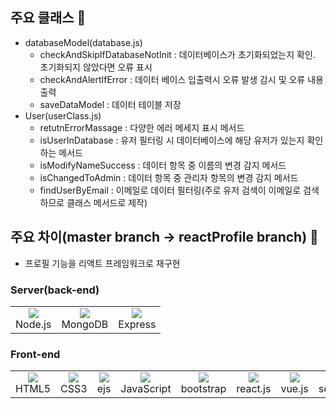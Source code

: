 ## 주요 클래스 :bell:
 - databaseModel(database.js)
    - checkAndSkipIfDatabaseNotInit : 데이터베이스가 초기화되었는지 확인. 초기화되지 않았다면 오류 표시
    - checkAndAlertIfError : 데이터 베이스 입출력시 오류 발생 감시 및 오류 내용 출력
    - saveDataModel : 데이터 테이블 저장
 - User(userClass.js)
    - retutnErrorMassage : 다양한 에러 메세지 표시 메서드
    - isUserInDatabase : 유저 필터링 시 데이터베이스에 해당 유저가 있는지 확인하는 메서드
    - isModifyNameSuccess : 데이터 항목 중 이름의 변경 감지 메서드
    - isChangedToAdmin : 데이터 항목 중 관리자 항목의 변경 감지 메서드
    - findUserByEmail : 이메일로 데이터 필터링(주로 유저 검색이 이메일로 검색하므로 클래스 메서드로 제작)
    
## 주요 차이(master branch -> reactProfile branch) :bell:
 - 프로필 기능을 리액트 프레임워크로 재구현 
### Server(back-end)

 <table> 
  <td>
   <div align="center"><img src="https://img.shields.io/badge/Node.js-339933?style=flat-square&logo=Node.js&logoColor=white"/><br>Node.js</div>
  </td>
  <td>
   <div align="center"> <img src="https://img.shields.io/badge/mongoDB-003545?style=for-the-badge&logo=mongoDB&logoColor=white"><br>MongoDB</div>
  </td>
  <td>
   <div align="center"> <img src="https://img.shields.io/badge/express-339933?style=for-the-badge&logo=express&logoColor=white"><br>Express</div>
  </td>
</table>

### Front-end
 <table>
  <td>
   <div align="center"><img src="https://img.shields.io/badge/HTML5-E34F26?style=flat-square&logo=HTML5&logoColor=white"/> <br>HTML5</div>
  </td>
  <td>
   <div align="center"> <img src="https://img.shields.io/badge/CSS3-1572B6?style=flat-square&logo=CSS3&logoColor=white"/><br>CSS3</div>
  </td>
  <td>
   <div align="center"> <img src="https://img.shields.io/badge/ejs-4FC08D?style=for-the-badge&logo=ejs&logoColor=white"><br>ejs</div>
  </td>
   <td>
    <div align="center"> <img src="https://img.shields.io/badge/JavaScript-F7DF1E?style=flat-square&logo=JavaScript&logoColor=white"/><br>JavaScript</div>
  </td>
  <td>
   <div align="center"><img src="https://img.shields.io/badge/bootstrap-7952B3?style=for-the-badge&logo=bootstrap&logoColor=white"><br>bootstrap</div>
  </td>
    <td>
   <div align="center"><img src="https://img.shields.io/badge/react-61DAFB?style=for-the-badge&logo=react&logoColor=white"><br>react.js</div>
  </td>  
  <td>
   <div align="center"><img src="https://img.shields.io/badge/vue.js-4FC08D?style=for-the-badge&logo=vue.js&logoColor=white"><br>vue.js</div>
  </td>  
 <td>
   <div align="center"><img src="https://img.shields.io/badge/semantic-4FC08D?style=for-the-badge&logo=semantic&logoColor=white"><br>semantic</div>
  </td>
</table>


